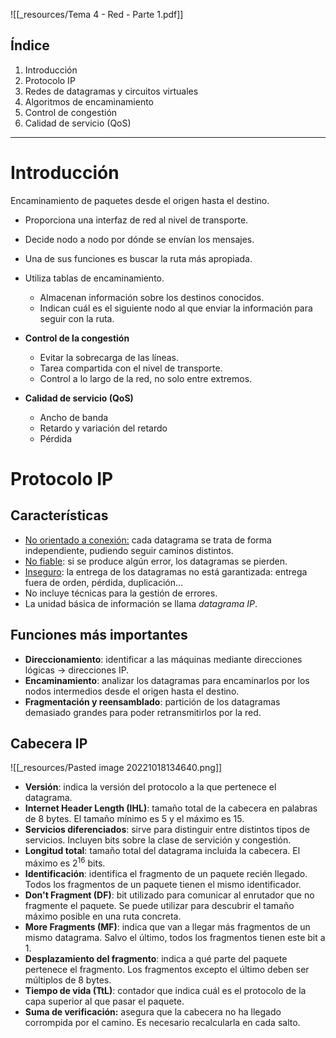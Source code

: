 ![[_resources/Tema 4 - Red - Parte 1.pdf]]

## Índice
1. Introducción
2. Protocolo IP
3. Redes de datagramas y circuitos virtuales
4. Algoritmos de encaminamiento
5. Control de congestión
6. Calidad de servicio (QoS)

---

# Introducción
Encaminamiento de paquetes desde el origen hasta el destino.
- Proporciona una interfaz de red al nivel de transporte.
- Decide nodo a nodo por dónde se envían los mensajes.
- Una de sus funciones es buscar la ruta más apropiada.
- Utiliza tablas de encaminamiento.
	- Almacenan información sobre los destinos conocidos.
	- Indican cuál es el siguiente nodo al que enviar la información para seguir con la ruta.

- **Control de la congestión**
	- Evitar la sobrecarga de las líneas.
	- Tarea compartida con el nivel de transporte.
	- Control a lo largo de la red, no solo entre extremos.
- **Calidad de servicio (QoS)**
	- Ancho de banda
	- Retardo y variación del retardo
	- Pérdida

# Protocolo IP
## Características
- <u>No orientado a conexión:</u> cada datagrama se trata de forma independiente, pudiendo seguir caminos distintos.
- <u>No fiable</u>: si se produce algún error, los datagramas se pierden.
- <u>Inseguro</u>: la entrega de los datagramas no está garantizada: entrega fuera de orden, pérdida, duplicación...
- No incluye técnicas para la gestión de errores.
- La unidad básica de información se llama *datagrama IP*.

## Funciones más importantes
- **Direccionamiento**: identificar a las máquinas mediante direcciones lógicas → direcciones IP.
- **Encaminamiento**: analizar los datagramas para encaminarlos por los nodos intermedios desde el origen hasta el destino.
- **Fragmentación y reensamblado**: partición de los datagramas demasiado grandes para poder retransmitirlos por la red.

## Cabecera IP
![[_resources/Pasted image 20221018134640.png]]

- **Versión**: indica la versión del protocolo a la que pertenece el datagrama.
- **Internet Header Length (IHL)**: tamaño total de la cabecera en palabras de 8 bytes. El tamaño mínimo es 5 y el máximo es 15.
- **Servicios diferenciados**: sirve para distinguir entre distintos tipos de servicios. Incluyen bits sobre la clase de servición y congestión.
- **Longitud total**: tamaño total del datagrama incluida la cabecera. El máximo es 2<sup>16</sup> bits.
- **Identificación**: identifica el fragmento de un paquete recién llegado. Todos los fragmentos de un paquete tienen el mismo identificador.
- **Don't Fragment (DF)**: bit utilizado para comunicar al enrutador que no fragmente el paquete. Se puede utilizar para descubrir el tamaño máximo posible en una ruta concreta.
- **More Fragments (MF)**: indica que van a llegar más fragmentos de un mismo datagrama. Salvo el último, todos los fragmentos tienen este bit a 1.
- **Desplazamiento del fragmento**: indica a qué parte del paquete pertenece el fragmento. Los fragmentos excepto el último deben ser múltiplos de 8 bytes.
- **Tiempo de vida (TtL)**: contador que indica cuál es el protocolo de la capa superior al que pasar el paquete.
- **Suma de verificación:** asegura que la cabecera no ha llegado corrompida por el camino. Es necesario recalcularla en cada salto.